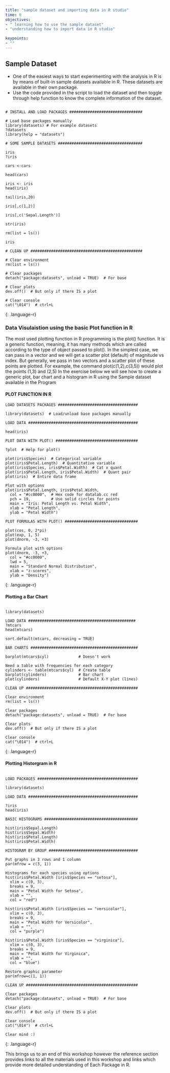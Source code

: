 ```yaml
---
title: "sample dataset and importing data in R studio"
time: 0
objectives:
- " learning how to use the sample dataset"
- "understanding how to import data in R studio"

keypoints:
- ""
---
```


## Sample Dataset 

-	One of the easiest ways to start experimenting with the analysis in R is by means of built-in sample datasets available in R. These datasets are available in their own package. 
-	Use the code provided in the script to load the dataset and then toggle through help function to know the complete information of the dataset.

~~~

# INSTALL AND LOAD PACKAGES ################################

# Load base packages manually
library(datasets) # For example datasets
?datasets
library(help = "datasets")

# SOME SAMPLE DATASETS #####################################

iris
?iris

cars <-cars

head(cars)

iris <- iris
head(iris)

tail(iris,20)

iris[,c(1,2)]

iris[,c('Sepal.Length')]

str(iris)

rm(list = ls())

iris

# CLEAN UP #################################################

# Clear environment
rm(list = ls()) 

# Clear packages
detach("package:datasets", unload = TRUE)  # For base

# Clear plots
dev.off()  # But only if there IS a plot

# Clear console
cat("\014")  # ctrl+L

~~~
{: .language-r}

### Data Visulaistion using the basic Plot function  in R 
The most used plotting function in R programming is the plot() function. It is a generic function, meaning, it has many methods which are called according to the type of object passed to plot(). In the simplest case, we can pass in a vector and we will get a scatter plot (default) of magnitude vs index. But generally, we pass in two vectors and a scatter plot of these points are plotted.
For example, the command plot(c(1,2),c(3,5)) would plot the points (1,3) and (2,5)
In the exercise below we will see how to create a generic plot, bar chart and a histogram in R using the Sample dataset available in the Program

#### PLOT FUNCTION IN R

~~~
LOAD DATASETS PACKAGES ###################################

library(datasets)  # Load/unload base packages manually

LOAD DATA ################################################

head(iris)

PLOT DATA WITH PLOT() ####################################

?plot  # Help for plot()

plot(iris$Species)  # Categorical variable
plot(iris$Petal.Length)  # Quantitative variable
plot(iris$Species, iris$Petal.Width)  # Cat x quant
plot(iris$Petal.Length, iris$Petal.Width)  # Quant pair
plot(iris)  # Entire data frame

Plot with options
plot(iris$Petal.Length, iris$Petal.Width,
  col = "#cc0000",  # Hex code for datalab.cc red
  pch = 19,         # Use solid circles for points
  main = "Iris: Petal Length vs. Petal Width",
  xlab = "Petal Length",
  ylab = "Petal Width")

PLOT FORMULAS WITH PLOT() ################################

plot(cos, 0, 2*pi)
plot(exp, 1, 5)
plot(dnorm, -3, +3)

Formula plot with options
plot(dnorm, -3, +3,
  col = "#cc0000",
  lwd = 5,
  main = "Standard Normal Distribution",
  xlab = "z-scores",
  ylab = "Density")
  ~~~
{: .language-r}


#### Plotting a Bar Chart 
  
~~~
 
library(datasets)

LOAD DATA ###############################################
?mtcars
head(mtcars)

sort.default(mtcars, decreasing = TRUE)

BAR CHARTS ###############################################

barplot(mtcars$cyl)             # Doesn't work

Need a table with frequencies for each category
cylinders <- table(mtcars$cyl)  # Create table
barplot(cylinders)              # Bar chart
plot(cylinders)                 # Default X-Y plot (lines)

CLEAN UP #################################################

Clear environment
rm(list = ls()) 

Clear packages
detach("package:datasets", unload = TRUE)  # For base

Clear plots
dev.off()  # But only if there IS a plot

Clear console
cat("\014")  # ctrl+L

~~~
{: .language-r}


#### Plotting Historgram in R 

~~~

LOAD PACKAGES ############################################

library(datasets)

LOAD DATA ################################################

?iris
head(iris)

BASIC HISTOGRAMS #########################################

hist(iris$Sepal.Length)
hist(iris$Sepal.Width)
hist(iris$Petal.Length)
hist(iris$Petal.Width)

HISTOGRAM BY GROUP #######################################

Put graphs in 3 rows and 1 column
par(mfrow = c(3, 1))

Histograms for each species using options
hist(iris$Petal.Width [iris$Species == "setosa"],
  xlim = c(0, 3),
  breaks = 9,
  main = "Petal Width for Setosa",
  xlab = "",
  col = "red")

hist(iris$Petal.Width [iris$Species == "versicolor"],
  xlim = c(0, 3),
  breaks = 9,
  main = "Petal Width for Versicolor",
  xlab = "",
  col = "purple")

hist(iris$Petal.Width [iris$Species == "virginica"],
  xlim = c(0, 3),
  breaks = 9,
  main = "Petal Width for Virginica",
  xlab = "",
  col = "blue")

Restore graphic parameter
par(mfrow=c(1, 1))

CLEAN UP #################################################

Clear packages
detach("package:datasets", unload = TRUE)  # For base

Clear plots
dev.off()  # But only if there IS a plot

Clear console
cat("\014")  # ctrl+L

Clear mind :)

~~~
{: .language-r}



This brings us to an end of this workshop however the reference section provides links to all the materials used in this workshop and links which provide more 
detailed understanding of Each Package in R.
















